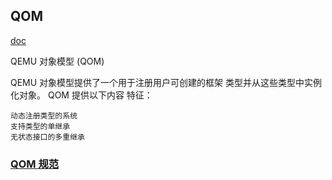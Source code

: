 ## QOM

[doc](https://qemu.readthedocs.io/en/latest/devel/qom.html)

QEMU 对象模型 (QOM)

QEMU 对象模型提供了一个用于注册用户可创建的框架 类型并从这些类型中实例化对象。 QOM 提供以下内容 特征：

    动态注册类型的系统
    支持类型的单继承
    无状态接口的多重继承

### [QOM 规范](https://wiki.qemu.org/Documentation/QOMConventions)
